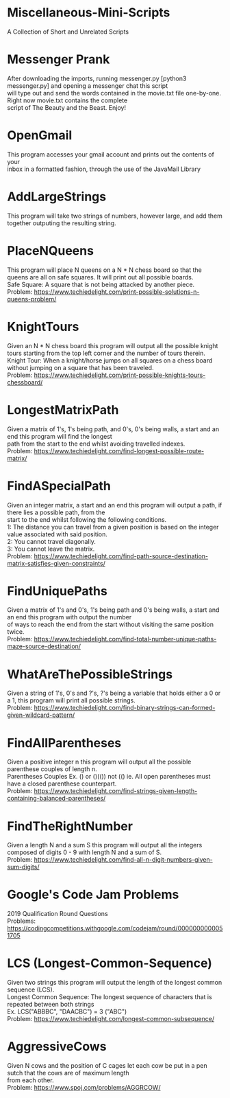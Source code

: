 # Miscellaneous-Mini-Scripts
A Collection of Short and Unrelated Scripts

# Messenger Prank
After downloading the imports, running messenger.py [python3 messenger.py] and opening a messenger chat this script <br/>
will type out and send the words contained in the movie.txt file one-by-one. Right now movie.txt contains the complete <br/>
script of The Beauty and the Beast. Enjoy!
# OpenGmail
This program accesses your gmail account and prints out the contents of your <br/> inbox in a formatted fashion, through the use of the JavaMail Library 

# AddLargeStrings
  This program will take two strings of numbers, however large, and add them together outputing the resulting string.
# PlaceNQueens
  This program will place N queens on a N * N chess board so that the queens are all on safe squares. 
  It will print out all possible boards. <br/>
  Safe Square: A square that is not being attacked by another piece.<br/>
  Problem: https://www.techiedelight.com/print-possible-solutions-n-queens-problem/
# KnightTours
  Given an N * N chess board this program will output all the possible knight tours starting from the top left corner 
  and the number of tours therein. <br/>
  Knight Tour: When a knight/horse jumps on all squares on a chess board without jumping on a square that has been traveled. <br/> 
  Problem: https://www.techiedelight.com/print-possible-knights-tours-chessboard/ 
 # LongestMatrixPath
   Given a matrix of 1's, 1's being path, and 0's, 0's being walls, a start and an end this program will find the longest <br/> path from the start to the end whilst avoiding travelled indexes.<br/>
  Problem: https://www.techiedelight.com/find-longest-possible-route-matrix/
  # FindASpecialPath
   Given an integer matrix, a start and an end this program will output a path, if there lies a possible path, from the <br/>
   start to the end whilst following the following conditions. <br/> 1: The distance you can travel from a given position is based on the integer value associated with said position. <br/> 2: You cannot travel diagonally. <br/>3: You cannot leave the matrix. <br/>
   Problem: https://www.techiedelight.com/find-path-source-destination-matrix-satisfies-given-constraints/ 
# FindUniquePaths
  Given a matrix of 1's and 0's, 1's being path and 0's being walls, a start and an end this program with output the number <br/> of ways to reach the end from the start without visiting the same position twice. <br/>
  Problem: https://www.techiedelight.com/find-total-number-unique-paths-maze-source-destination/
# WhatAreThePossibleStrings
  Given a string of 1's, 0's and ?'s, ?'s being a variable that holds either a 0 or a 1, this program will print all possible strings. <br/>
  Problem: https://www.techiedelight.com/find-binary-strings-can-formed-given-wildcard-pattern/
# FindAllParentheses
  Given a positive integer n this program will output all the possible parenthese couples of length n. <br/>
  Parentheses Couples Ex. () or ()(()) not (() ie. All open parentheses must have a closed parenthese counterpart.  <br/>
  Problem: https://www.techiedelight.com/find-strings-given-length-containing-balanced-parentheses/
 # FindTheRightNumber
  Given a length N and a sum S this program will output all the integers composed of digits 0 - 9 with length N and a sum of S. <br/>
  Problem: https://www.techiedelight.com/find-all-n-digit-numbers-given-sum-digits/
  # Google's Code Jam Problems
   2019 Qualification Round Questions <br/>
   Problems: https://codingcompetitions.withgoogle.com/codejam/round/0000000000051705 <br/>
  # LCS (Longest-Common-Sequence)
   Given two strings this program will output the length of the longest common sequence (LCS). <br/>
   Longest Common Sequence: The longest sequence of characters that is repeated between both strings <br/>Ex. LCS("ABBBC", "DAACBC") = 3 ("ABC") <br/>
   Problem: https://www.techiedelight.com/longest-common-subsequence/
  # AggressiveCows
  Given N cows and the position of C cages let each cow be put in a pen sutch that the cows are of maximum length <br/> from each other. <br/>
  Problem: https://www.spoj.com/problems/AGGRCOW/
